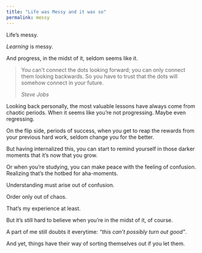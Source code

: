 ```yaml
---
title: "Life was Messy and it was so"
permalink: messy
---
```

Life’s messy.

_Learning_ is messy.

And progress, in the midst of it, seldom seems like it.

> You can't connect the dots looking forward; you can only connect them looking backwards. So you have to trust that the dots will somehow connect in your future.
> 
> <cite>Steve Jobs</cite>

Looking back personally, the most valuable lessons have always come from chaotic periods. When it seems like you’re not progressing. Maybe even regressing.

On the flip side, periods of success, when you get to reap the rewards from your previous hard work, seldom change you for the better.

But having internalized this, you can start to remind yourself in those darker moments that it’s now that you grow.

Or when you’re studying, you can make peace with the feeling of confusion. Realizing that’s the hotbed for aha-moments.

Understanding must arise out of confusion.

Order only out of chaos.

That’s my experience at least.

But it’s still hard to believe when you’re in the midst of it, of course.

A part of me still doubts it everytime: _“this can’t possibly turn out good”_.

And yet, things have their way of sorting themselves out if you let them.